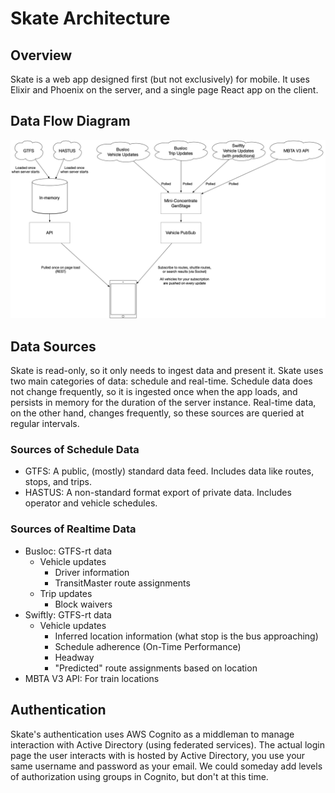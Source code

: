 # Skate Architecture

## Overview

Skate is a web app designed first (but not exclusively) for mobile. It uses Elixir and Phoenix on the server, and a single page React app on the client.

## Data Flow Diagram

![Skate data flow diagram](/documentation/images/skate-data-flow.png)

## Data Sources

Skate is read-only, so it only needs to ingest data and present it. Skate uses two main categories of data: schedule and real-time. Schedule data does not change frequently, so it is ingested once when the app loads, and persists in memory for the duration of the server instance. Real-time data, on the other hand, changes frequently, so these sources are queried at regular intervals.

### Sources of Schedule Data

- GTFS: A public, (mostly) standard data feed. Includes data like routes, stops, and trips.
- HASTUS: A non-standard format export of private data. Includes operator and vehicle schedules.

### Sources of Realtime Data

- Busloc: GTFS-rt data
  - Vehicle updates
    - Driver information
    - TransitMaster route assignments
  - Trip updates
    - Block waivers
- Swiftly: GTFS-rt data
  - Vehicle updates
    - Inferred location information (what stop is the bus approaching)
    - Schedule adherence (On-Time Performance)
    - Headway
    - "Predicted" route assignments based on location
- MBTA V3 API: For train locations

## Authentication

Skate's authentication uses AWS Cognito as a middleman to manage interaction with Active Directory (using federated services). The actual login page the user interacts with is hosted by Active Directory, you use your same username and password as your email. We could someday add levels of authorization using groups in Cognito, but don't at this time.
